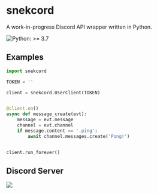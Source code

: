 # snekcord
A work-in-progress Discord API wrapper written in Python.

![Python: >= 3.7](https://img.shields.io/static/v1?label=Python&message=%3E=%203.7&color=yellow)

## Examples
```python
import snekcord

TOKEN = ''

client = snekcord.UserClient(TOKEN)


@client.on()
async def message_create(evt):
    message = evt.message
    channel = evt.channel
    if message.content == '.ping':
        await channel.messages.create('Pong!')


client.run_forever()
```

## Discord Server
[![](https://discordapp.com/api/v8/guilds/834890063581020210/widget.png?style=banner1)](https://discord.gg/kAe2m4hdZ7)

